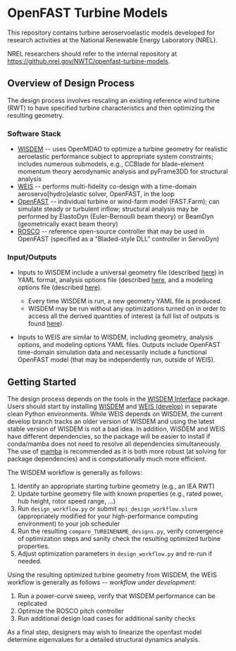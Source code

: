 # OpenFAST Turbine Models

This repository contains turbine aeroservoelastic models developed for research activities at the National Renewable Energy Laboratory (NREL). 

NREL researchers should refer to the internal repository at https://github.nrel.gov/NWTC/openfast-turbine-models.

## Overview of Design Process
The design process involves rescaling an existing reference wind turbine (RWT) to have specified turbine characteristics and then optimizing the resulting geometry.

### Software Stack

* [WISDEM](https://wisdem.readthedocs.io) -- uses OpenMDAO to optimize a turbine geometry for realistic aeroelastic performance subject to appropriate system constraints; includes numerous submodels, e.g., CCBlade for blade-element momentum theory aerodynamic analysis and pyFrame3DD for structural analysis
* [WEIS](https://weis.readthedocs.io) -- performs multi-fidelity co-design with a time-domain aeroservo[hydro]elastic solver, OpenFAST, in the loop
* [OpenFAST](https://openfast.readthedocs.io) -- individual turbine or wind-farm model (FAST.Farm); can simulate steady or turbulent inflow; structural analysis may be performed by ElastoDyn (Euler-Bernoulli beam theory) or BeamDyn (geometrically exact beam theory)
* [ROSCO](https://rosco.readthedocs.io/) -- reference open-source controller that may be used in OpenFAST (specified as a "Bladed-style DLL" controller in ServoDyn)

### Input/Outputs

* Inputs to WISDEM include a universal geometry file (described [here](https://windio.readthedocs.io)) in YAML format, analysis options file (described [here](https://wisdem.readthedocs.io/en/master/inputs/analysis_schema.html#), and a modeling options file (described [here](https://wisdem.readthedocs.io/en/master/inputs/modeling_schema.html#)).

	* Every time WISDEM is run, a new geometry YAML file is produced.
	* WISDEM may be run without any optimizations turned on in order to access all the derived quantities of interest (a full list of outputs is found [here](https://wisdem.readthedocs.io/en/master/outputs.html)).

* Inputs to WEIS are similar to WISDEM, including geometry, analysis options, and modeling options YAML files. Outputs include OpenFAST time-domain simulation data and necessarily include a functional OpenFAST model (that may be independently run, outside of WEIS).

## Getting Started

The design process depends on the tools in the [WISDEM Interface](https://github.com/ewquon/WisdemInterface) package. Users should start by installing [WISDEM](https://github.com/WISDEM/WISDEM) and [WEIS (develop)](https://github.com/wisdem/weis/tree/develop) in separate clean Python environments. While WEIS depends on WISDEM, the current develop branch tracks an older version of WISDEM and using the latest stable version of WISDEM is not a bad idea. In addition, WiSDEM and WEIS have different dependencies, so the package will be easier to install if conda/mamba does not need to resolve all dependencies simultaneously. The use of [mamba](https://github.com/conda-forge/miniforge#mambaforge) is recommended as it is both more robust (at solving for package dependencies) and is computationally much more efficient. 

The WISDEM workflow is generally as follows:

1. Identify an appropriate starting turbine geometry (e.g., an IEA RWT)
2. Update turbine geometry file with known properties (e.g., rated power, hub height, rotor speed range, ...)
3. Run `design_workflow.py` or submit `mpi_design_workflow.slurm` (appropriately modified for your high-performance computing environment) to your job scheduler
4. Run the resulting `compare_TURBINENAME_designs.py`, verify convergence of optimization steps and sanity check the resulting optimized turbine properties.
5. Adjust optimization parameters in `design_workflow.py` and re-run if needed.

Using the resulting optimized turbine geometry from WISDEM, the WEIS workflow is generally as follows *-- workflow under development*:

1. Run a power-curve sweep, verify that WISDEM performance can be replicated
2. Optimize the ROSCO pitch controller
3. Run additional design load cases for additional sanity checks

As a final step, designers may wish to linearize the openfast model determine eigenvalues for a detailed structural dynamics analysis.
